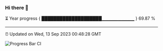 ### Hi there 👋

⏳ Year progress { ████████████████████▁▁▁▁▁▁▁▁▁▁ } 69.87 %

---

⏰ Updated on Wed, 13 Sep 2023 00:48:28 GMT

![Progress Bar CI](https://github.com/liununu/liununu/workflows/Progress%20Bar%20CI/badge.svg)
